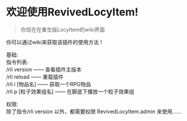 # 欢迎使用RevivedLocyItem!  
> 你现在在重生版LocyItem的wiki界面

你可以通过wiki来获取该插件的使用方法！  
  
基础:  
指令列表:  
/rli version —— 查看插件主版本  
/rli reload —— 重载插件  
/rli i [物品名] —— 获取一个RPG物品  
/rli p [粒子效果组名] —— 在脚底下播放一个粒子效果组  

权限:  
除了指令/rli version 以外，都需要权限 RevivedLocyItem.admin 来使用……

